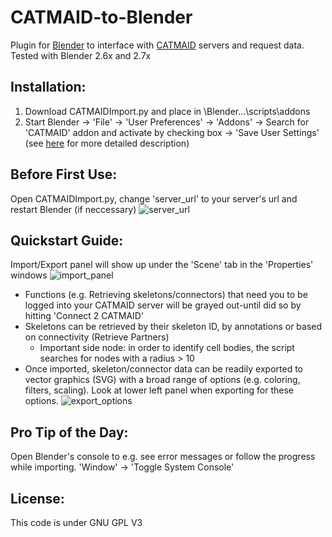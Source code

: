 CATMAID-to-Blender
==================

Plugin for [Blender](www.blender.org "Blender Homepage") to interface with [CATMAID](https://github.com/acardona/CATMAID "CATMAID Repo") servers and request data. Tested with Blender 2.6x and 2.7x

## Installation:
1. Download CATMAIDImport.py and place in \Blender\...\scripts\addons
2. Start Blender -> 'File' -> 'User Preferences' -> 'Addons' -> Search for 'CATMAID' addon and activate by checking box -> 'Save User Settings' (see [here](http://wiki.blender.org/index.php/Doc:2.6/Manual/Extensions/Python/Add-Ons) for more detailed description)

## Before First Use:
Open CATMAIDImport.py, change 'server_url' to your server's url and restart Blender (if neccessary)
![server_url](https://cloud.githubusercontent.com/assets/7161148/5356721/c4fd5664-7f9f-11e4-9aa7-7e24e769d3f1.PNG)

## Quickstart Guide:
Import/Export panel will show up under the 'Scene' tab in the 'Properties' windows
![import_panel](https://cloud.githubusercontent.com/assets/7161148/5356718/c244a7a6-7f9f-11e4-8cef-b69b3cf20b32.PNG)
- Functions (e.g. Retrieving skeletons/connectors) that need you to be logged into your CATMAID server will be grayed out-until did so by hitting 'Connect 2 CATMAID'
- Skeletons can be retrieved by their skeleton ID, by annotations or based on connectivity (Retrieve Partners)
  - Important side node: in order to identify cell bodies, the script searches for nodes with a radius > 10
- Once imported, skeleton/connector data can be readily exported to vector graphics (SVG) with a broad range of options (e.g. coloring, filters, scaling). Look at lower left panel when exporting for these options.
![export_options](https://cloud.githubusercontent.com/assets/7161148/5356716/bf994da4-7f9f-11e4-8e10-c5c628baab47.PNG)

## Pro Tip of the Day:
Open Blender's console to e.g. see error messages or follow the progress while importing.
'Window' -> 'Toggle System Console'

## License:
This code is under GNU GPL V3
